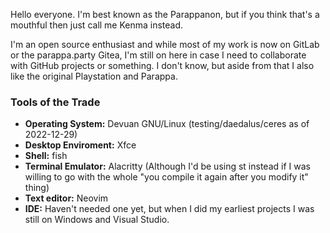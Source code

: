 Hello everyone.
I'm best known as the Parappanon, but if you think that's a mouthful then just call me Kenma instead.

I'm an open source enthusiast and while most of my work is now on GitLab or the parappa.party Gitea, I'm still on here in case I need to collaborate with GitHub projects or something.
I don't know, but aside from that I also like the original Playstation and Parappa.

### Tools of the Trade
- **Operating System:** Devuan GNU/Linux (testing/daedalus/ceres as of 2022-12-29)
- **Desktop Enviroment:** Xfce
- **Shell:** fish
- **Terminal Emulator:** Alacritty (Although I'd be using st instead if I was willing to go with the whole "you compile it again after you modify it" thing)
- **Text editor:** Neovim
- **IDE:** Haven't needed one yet, but when I did my earliest projects I was still on Windows and Visual Studio.
